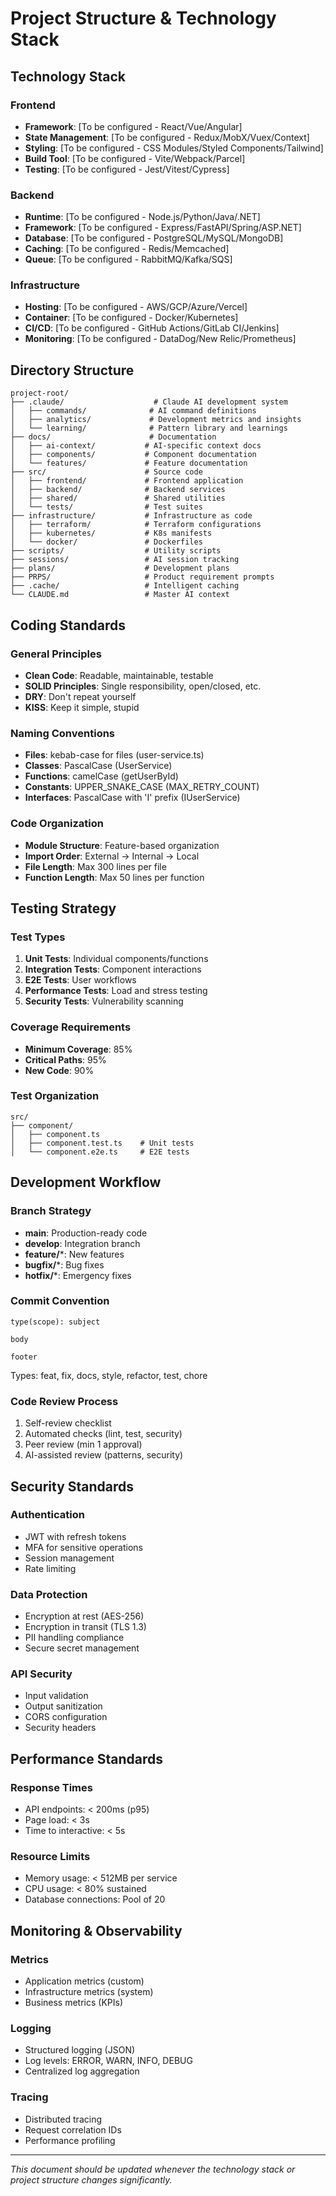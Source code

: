 # Project Structure & Technology Stack

## Technology Stack

### Frontend
- **Framework**: [To be configured - React/Vue/Angular]
- **State Management**: [To be configured - Redux/MobX/Vuex/Context]
- **Styling**: [To be configured - CSS Modules/Styled Components/Tailwind]
- **Build Tool**: [To be configured - Vite/Webpack/Parcel]
- **Testing**: [To be configured - Jest/Vitest/Cypress]

### Backend
- **Runtime**: [To be configured - Node.js/Python/Java/.NET]
- **Framework**: [To be configured - Express/FastAPI/Spring/ASP.NET]
- **Database**: [To be configured - PostgreSQL/MySQL/MongoDB]
- **Caching**: [To be configured - Redis/Memcached]
- **Queue**: [To be configured - RabbitMQ/Kafka/SQS]

### Infrastructure
- **Hosting**: [To be configured - AWS/GCP/Azure/Vercel]
- **Container**: [To be configured - Docker/Kubernetes]
- **CI/CD**: [To be configured - GitHub Actions/GitLab CI/Jenkins]
- **Monitoring**: [To be configured - DataDog/New Relic/Prometheus]

## Directory Structure

```
project-root/
├── .claude/                    # Claude AI development system
│   ├── commands/              # AI command definitions
│   ├── analytics/             # Development metrics and insights
│   └── learning/              # Pattern library and learnings
├── docs/                      # Documentation
│   ├── ai-context/           # AI-specific context docs
│   ├── components/           # Component documentation
│   └── features/             # Feature documentation
├── src/                      # Source code
│   ├── frontend/             # Frontend application
│   ├── backend/              # Backend services
│   ├── shared/               # Shared utilities
│   └── tests/                # Test suites
├── infrastructure/           # Infrastructure as code
│   ├── terraform/            # Terraform configurations
│   ├── kubernetes/           # K8s manifests
│   └── docker/               # Dockerfiles
├── scripts/                  # Utility scripts
├── sessions/                 # AI session tracking
├── plans/                    # Development plans
├── PRPS/                     # Product requirement prompts
├── .cache/                   # Intelligent caching
└── CLAUDE.md                 # Master AI context
```

## Coding Standards

### General Principles
- **Clean Code**: Readable, maintainable, testable
- **SOLID Principles**: Single responsibility, open/closed, etc.
- **DRY**: Don't repeat yourself
- **KISS**: Keep it simple, stupid

### Naming Conventions
- **Files**: kebab-case for files (user-service.ts)
- **Classes**: PascalCase (UserService)
- **Functions**: camelCase (getUserById)
- **Constants**: UPPER_SNAKE_CASE (MAX_RETRY_COUNT)
- **Interfaces**: PascalCase with 'I' prefix (IUserService)

### Code Organization
- **Module Structure**: Feature-based organization
- **Import Order**: External → Internal → Local
- **File Length**: Max 300 lines per file
- **Function Length**: Max 50 lines per function

## Testing Strategy

### Test Types
1. **Unit Tests**: Individual components/functions
2. **Integration Tests**: Component interactions
3. **E2E Tests**: User workflows
4. **Performance Tests**: Load and stress testing
5. **Security Tests**: Vulnerability scanning

### Coverage Requirements
- **Minimum Coverage**: 85%
- **Critical Paths**: 95%
- **New Code**: 90%

### Test Organization
```
src/
├── component/
│   ├── component.ts
│   ├── component.test.ts    # Unit tests
│   └── component.e2e.ts     # E2E tests
```

## Development Workflow

### Branch Strategy
- **main**: Production-ready code
- **develop**: Integration branch
- **feature/***: New features
- **bugfix/***: Bug fixes
- **hotfix/***: Emergency fixes

### Commit Convention
```
type(scope): subject

body

footer
```

Types: feat, fix, docs, style, refactor, test, chore

### Code Review Process
1. Self-review checklist
2. Automated checks (lint, test, security)
3. Peer review (min 1 approval)
4. AI-assisted review (patterns, security)

## Security Standards

### Authentication
- JWT with refresh tokens
- MFA for sensitive operations
- Session management
- Rate limiting

### Data Protection
- Encryption at rest (AES-256)
- Encryption in transit (TLS 1.3)
- PII handling compliance
- Secure secret management

### API Security
- Input validation
- Output sanitization
- CORS configuration
- Security headers

## Performance Standards

### Response Times
- API endpoints: < 200ms (p95)
- Page load: < 3s
- Time to interactive: < 5s

### Resource Limits
- Memory usage: < 512MB per service
- CPU usage: < 80% sustained
- Database connections: Pool of 20

## Monitoring & Observability

### Metrics
- Application metrics (custom)
- Infrastructure metrics (system)
- Business metrics (KPIs)

### Logging
- Structured logging (JSON)
- Log levels: ERROR, WARN, INFO, DEBUG
- Centralized log aggregation

### Tracing
- Distributed tracing
- Request correlation IDs
- Performance profiling

---

*This document should be updated whenever the technology stack or project structure changes significantly.*